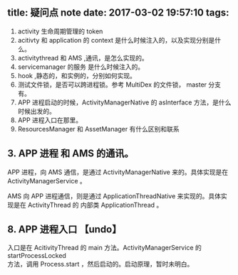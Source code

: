 title: 疑问点 note
date: 2017-03-02 19:57:10
tags:
---


1. activity 生命周期管理的 token
2. acitivty 和 application 的 context 是什么时候注入的，以及实现分别是什么。
3. activitythread 和 AMS ,通讯，是怎么实现的。
4. servicemanager 的服务 是什么时候注入的。
5. hook ,静态的，和实例的，分别如何实现。
6. 测试文件锁，是否可以跨进程锁。参考 MultiDex 的文件锁， master 分支有。
7. APP 进程启动的时候，ActivityManagerNative 的 asInterface 方法，是什么时候出发的。
8. APP 进程入口在那里。
9. ResourcesManager 和 AssetManager 有什么区别和联系



## 3. APP 进程 和 AMS 的通讯。
APP 进程，向 AMS 通信，是通过 ActivityManagerNative 来的。具体实现是在  
ActivityManagerService 。  

AMS 向 APP 进程通信，则是通过 ApplicationThreadNative 来实现的。具体实现是在
ActivityThread 的 内部类 ApplicationThread 。

## 8. APP 进程入口 **【undo】**
入口是在 AcitivityThread 的 main 方法。ActivityManagerService 的 startProcessLocked  
方法，调用  Process.start ，然后启动的。启动原理，暂时未明白。
